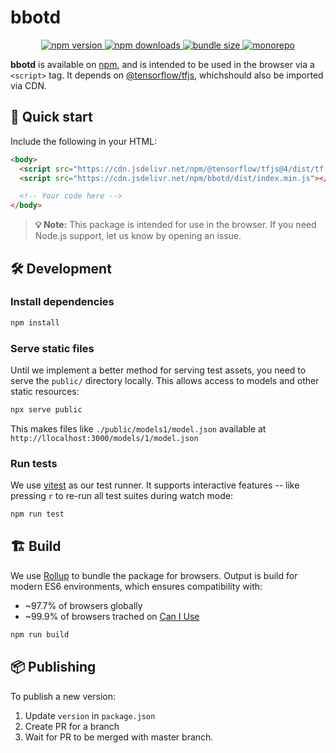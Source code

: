 # bbotd

<p align="center"> <a href="https://www.npmjs.com/package/bbotd"> <img alt="npm version" src="https://img.shields.io/npm/v/bbotd?color=blue"> </a> <a href="https://www.npmjs.com/package/bbotd"> <img alt="npm downloads" src="https://img.shields.io/npm/dm/bbotd.svg"> </a> <a href="https://bundlephobia.com/result?p=bbotd"> <img alt="bundle size" src="https://badgen.net/bundlephobia/minzip/bbotd"> </a> <a href="https://github.com/Pawel-Jurek/bezpieczenstwoPwr"> <img alt="monorepo" src="https://img.shields.io/badge/monorepo-bezpieczenstwoPwr-blueviolet"> </a> </p>

**bbotd** is available on [npm](https://www.npmjs.com/package/bbotd), and is intended to be used in the browser via a `<script>` tag. It depends on [@tensorflow/tfjs](www.npmjs.com/package/@tensorflow/tfjs), whichshould also be imported via CDN.

## 🚀 Quick start

Include the following in your HTML:

```html
<body>
  <script src="https://cdn.jsdelivr.net/npm/@tensorflow/tfjs@4/dist/tf.min.js"></script>
  <script src="https://cdn.jsdelivr.net/npm/bbotd/dist/index.min.js"></script>

  <!-- Your code here -->
</body>
```

> **💡 Note:** This package is intended for use in the browser. If you need Node.js support, let us know by opening an issue.

## 🛠 Development

### Install dependencies

```bash
npm install
```

### Serve static files

Until we implement a better method for serving test assets, you need to serve the `public/` directory locally. This allows access to models and other static resources:

```bash
npx serve public
```

This makes files like `./public/models1/model.json` available at `http://llocalhost:3000/models/1/model.json`

### Run tests

We use [vitest](https://vitest.dev/) as our test runner. It supports interactive features -- like pressing `r` to re-run all test suites during watch mode:

```bash
npm run test
```

## 🏗 Build

We use [Rollup](https://rollupjs.org/) to bundle the package for browsers. Output is build for modern ES6 environments, which ensures compatibility with:

- ~97.7% of browsers globally
- ~99.9% of browsers trached on [Can I Use](https://caniuse.com/?search=es6)

```bash
npm run build
```

## 📦 Publishing

To publish a new version:

1. Update `version` in `package.json`
2. Create PR for a branch
3. Wait for PR to be merged with master branch.
